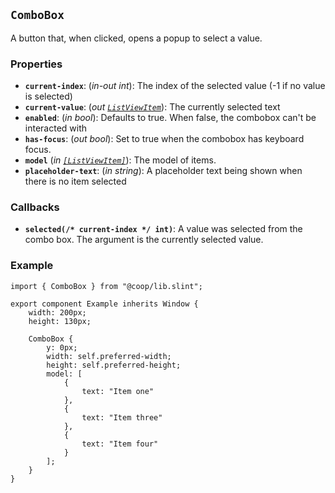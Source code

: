 <!--
SPDX-FileCopyrightText: 2023 Florian Blasius <co_sl@tutanota.com>
SPDX-License-Identifier: MIT
-->

## `ComboBox`

A button that, when clicked, opens a popup to select a value.

### Properties

-   **`current-index`**: (_in-out_ _int_): The index of the selected value (-1 if no value is selected)
-   **`current-value`**: (_out_ _[`ListViewItem`](../structs/list-view-item.md)_): The currently selected text
-   **`enabled`**: (_in_ _bool_): Defaults to true. When false, the combobox can't be interacted with
-   **`has-focus`**: (_out_ _bool_): Set to true when the combobox has keyboard focus.
-   **`model`** (_in_ _[`[ListViewItem]`](../structs/list-view-item.md)_): The model of items.
-   **`placeholder-text`**: (_in_ _string_): A placeholder text being shown when there is no item selected

### Callbacks

-   **`selected(/* current-index */ int)`**: A value was selected from the combo box. The argument is the currently selected value.

### Example

```slint
import { ComboBox } from "@coop/lib.slint";

export component Example inherits Window {
    width: 200px;
    height: 130px;

    ComboBox {
        y: 0px;
        width: self.preferred-width;
        height: self.preferred-height;
        model: [
            {
                text: "Item one"
            },
            {
                text: "Item three"
            },
            {
                text: "Item four"
            }
        ];
    }
}
```